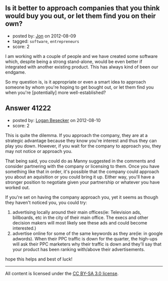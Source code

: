 ## Is it better to approach companies that you think would buy you out, or let them find you on their own?

- posted by: [Jon](https://stackexchange.com/users/-1/11615-jon) on 2012-08-09
- tagged: `software`, `entrepreneurs`
- score: 2

I am working with a couple of people and we have created some software which, despite being a strong stand-alone, would be even better if integrated with another existing product. This has always kind of been our endgame. 

So my question is, is it appropriate or even a smart idea to approach someone by whom you're hoping to get bought out, or let them find you when you're [potentially] more well-established?


## Answer 41222

- posted by: [Logan Besecker](https://stackexchange.com/users/-1/17539-logan-besecker) on 2012-08-10
- score: 2

This is quite the dilemma.  If you approach the company, they are at a strategic advantage because they know you're interest and thus they can play you down.  However, if you wait for the company to approach you, they may not notice or approach you.  

That being said, you could do as Manny suggested in the comments and consider partnering with the company or licensing to them.  Once you have something like that in order, it's possible that the company could approach you about an aquisition or you could bring it up.  Either way, you'll have a stronger position to negotiate given your partnership or whatever you have worked out.

If you're set on having the company approach you, yet it seems as though they haven't noticed you, you could try: 

 1. advertising locally around their main offices(ie: Television ads, billboards, etc in
    the city of their main office.  The execs and other decision makers
    will most likely see these ads and could become interested.)
 2. advertise online for some of the same keywords as they are(ie: in google adwords).  When their PPC traffic is down for the quarter, the high-ups will ask their PPC marketers why their traffic is down and they'll say that your product has been ranking with/above their advertisements.

hope this helps and best of luck!



---

All content is licensed under the [CC BY-SA 3.0 license](https://creativecommons.org/licenses/by-sa/3.0/).
